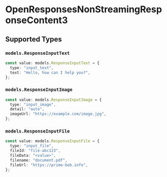 # OpenResponsesNonStreamingResponseContent3


## Supported Types

### `models.ResponseInputText`

```typescript
const value: models.ResponseInputText = {
  type: "input_text",
  text: "Hello, how can I help you?",
};
```

### `models.ResponseInputImage`

```typescript
const value: models.ResponseInputImage = {
  type: "input_image",
  detail: "auto",
  imageUrl: "https://example.com/image.jpg",
};
```

### `models.ResponseInputFile`

```typescript
const value: models.ResponseInputFile = {
  type: "input_file",
  fileId: "file-abc123",
  fileData: "<value>",
  filename: "document.pdf",
  fileUrl: "https://prime-bob.info",
};
```

